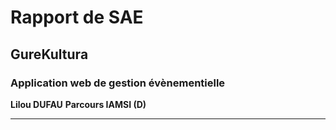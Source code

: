 # Rapport de SAE
## GureKultura 
### Application web de gestion évènementielle


**Lilou DUFAU**
__Parcours IAMSI (D)__

___

